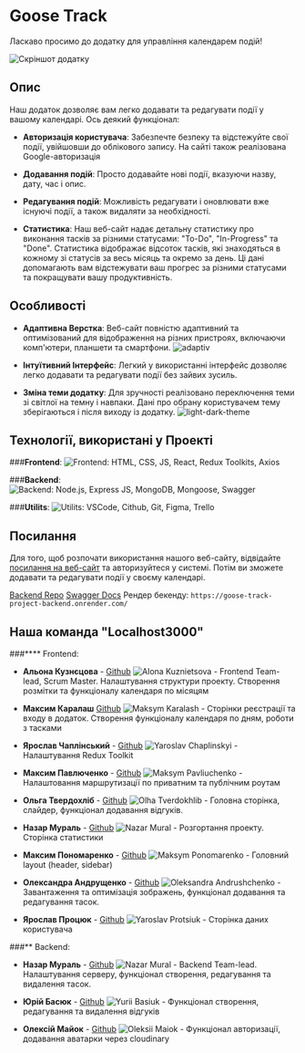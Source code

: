 # Goose Track

Ласкаво просимо до додатку для управління календарем подій!

![Скріншот додатку](https://srv4.imgonline.com.ua/result_img/imgonline-com-ua-GIF-Animation-6vJqhJxQmjyrMou.gif)

## Опис

Наш додаток дозволяє вам легко додавати та редагувати події у вашому календарі. Ось деякий функціонал:

- **Авторизація користувача**: Забезпечте безпеку та відстежуйте свої події, увійшовши до облікового запису. На сайті також реалізована Google-авторизація

- **Додавання подій**: Просто додавайте нові події, вказуючи назву, дату, час і опис.

- **Редагування подій**: Можливість редагувати і оновлювати вже існуючі події, а також видаляти за необхідності.

- **Статистика**: Наш веб-сайт надає детальну статистику про виконання тасків за різними статусами: "To-Do", "In-Progress" та "Done". Cтатистика відображає відсоток тасків, які знаходяться в кожному зі статусів за весь місяць та окремо за день. Ці дані допомагають вам відстежувати ваш прогрес за різними статусами та покращувати вашу продуктивність.

## Особливості

- **Адаптивна Верстка**: Веб-сайт повністю адаптивний та оптимізований для відображення на різних пристроях, включаючи комп'ютери, планшети та смартфони.
![adaptiv](https://www.imgonline.com.ua/result_img/imgonline-com-ua-GIF-Animation-skAl1xvHZQOt.gif)

- **Інтуїтивний Інтерфейс**: Легкий у використанні інтерфейс дозволяє легко додавати та редагувати події без зайвих зусиль.

- **Зміна теми додатку**: Для зручності реалізовано переключення теми зі світлої на темну і навпаки. Дані про обрану користувачем тему зберігаються і після виходу із додатку.
![light-dark-theme](https://srv2.imgonline.com.ua/result_img/imgonline-com-ua-GIF-Animation-DoxpeyNRla0.gif)


## Технології, використані у Проекті

###**Frontend**:
![Frontend: HTML, CSS, JS, React, Redux Toolkits, Axios][1]

###**Backend**:
![Backend: Node.js, Express JS, MongoDB, Mongoose, Swagger][2]

###**Utilits**:
![Utilits: VSCode, Cithub, Git, Figma, Trello][3]

## Посилання

Для того, щоб розпочати використання нашого веб-сайту, відвідайте [посилання на веб-сайт](https://nazarmural.github.io/goose-track-project/) та авторизуйтеся у системі. Потім ви зможете додавати та редагувати події у своєму календарі.

[Backend Repo](https://github.com/NazarMural/goose-track-project-backend)
[Swagger Docs](https://goose-track-project-backend.onrender.com/api-docs/)
Рендер бекенду: ```https://goose-track-project-backend.onrender.com/```

## Наша команда "Localhost3000"

###**** Frontend:
 - **Альона Кузнєцова** - [Github][16]
![Alona Kuznietsova][4] - Frontend Team-lead, Scrum Master. Налаштування структури проекту. Створення розмітки та функціоналу календаря по місяцям

 - **Максим Каралаш** [Github][17]
 ![Maksym Karalash][5]   - Сторінки реєстрації та входу в додаток. Створення функціоналу календаря по дням, роботи з тасками

 - **Ярослав Чаплінський** -  [Github][19]
 ![Yaroslav Chaplinskyi][6]   - Налаштування Redux Toolkit

 - **Максим Павлюченко** -  [Github][22]
 ![Maksym Pavliuchenko][7]   - Налаштовання маршрутизації по приватним та публічним роутам

 - **Ольга Твердохліб** -  [Github][18]
 ![Olha Tverdokhlib][8]   - Головна сторінка, слайдер, функціонал додавання відгуків.

 - **Назар Мураль** -  [Github][15]
 ![Nazar Mural][9]   - Розгортання проекту. Сторінка статистики

 - **Максим Пономаренко** -  [Github][20]
 ![Maksym Ponomarenko][10]  - Головний layout (header, sidebar)

 - **Олександра Андрущенко** -  [Github][23]
 ![Oleksandra Andrushchenko][11]   - Завантаження та оптимізація зображень, функціонал додавання та редагування тасок.

 - **Ярослав Процюк** -  [Github][21]
 ![Yaroslav Protsiuk ][12]   - Сторінка даних користувача

###** Backend:
 - **Назар Мураль** - [Github][15]
 ![Nazar Mural][9]   - Backend Team-lead. Налаштування серверу, функціонал створення, редагування та видалення тасок.

 - **Юрій Басюк** -  [Github][25]
 ![Yurii Basiuk][13]   - Функціонал створення, редагування та видалення відгуків

 - **Олексій Майок** -  [Github][24]
 ![Oleksii Maiok][14]   - Функціонал авторизації, додавання аватарки через cloudinary
 

[1]: https://previews.dropbox.com/p/thumb/ACCtBdajYAirt8tyGuvYEZs8dJ9xKYyi58jkmLe6DX1ejxWiFHZNLAZk6viD_AJBqZdfzetqv4jXPYv2SMaYyKSAg4tyAI_4Z75dTS368azcNC3oXFXH3IP-AkNLYSebe8L8cAUUXk76FeNUP6KldFbfhdh2DIcDAyIpZwnhQ0iFLqjBYjArXnnIar7yvpZlDCQiZ_C5XRhH4Q-tcJbxnUM_NY-7l_FjaB4waITEb9RwuB_310Z6SY8oTa5SCvsDX-3ZsYMcQvycNnFWeydty486XoXDtLAHbGcgjLo9GB4Q4HzL5VCYa1mOTwTPW9ItaVby5X2gMaEuBj1pVkV0DYTe/p.png
[2]: https://previews.dropbox.com/p/thumb/ACARV6knDboh6rrXFx32uzq0OdTbF3knSJv7wIXULE3WpuF6sgisfQXTDhYVpfX9pNz1Kgha0iI_BUI-FpmjGImrf2TavknXInaDmL0meHXC-v2q1EntRgT87q7BCCiO6TItBljgWGLn8qUf_BBmjH4h7mUbtY5EPx9FUVy97QwWCoHomXbLe3FcbdRH6nYUdaVqDWGaCCxhWUKc9HSDa8UILUeGfJ1saDO4skVygnmN93ZiQiojHQg2dRXg63KqR4jbOP0cS4ciUSfpiqAh4Epxum9n7GsO9t-Lplo00F64EKcQ-Hnbu467OHrgAtwynDEv0dqyijQcZFGVQDHHbsaD/p.png
[3]: https://previews.dropbox.com/p/thumb/ACABJ_cxAm5LQxRxq4bvtFwa5vmdpEVpnLxL8LGJM9RXE8tvJrKA-95tU08E5B8Xpj6Za_F9ckdLP2VoanTAiWHkZjAGSVvOQVd6JuMYrZUY9pFoDLJ8Cd0e0Nc4rBtKfzE1pcWBZobdXRguPxC-bYTt-x3iNpXzcHgFHca6alvxhJlUjr7rF6CpxXu-MZ_Od3BzOrb1vUcw0O_D5h1cJNpAz1TdSwah8e6Ka8hRY22A3adM4hz_BdzUxtJfwImOMD33alpJikp4qEah-ACuV6Kv8OGzyCO6ibEgnPs1ctuKErTEHj9jUgxg_CVo7_yYxhtUSVpvNVT86yruOjTFxWv5/p.png
[4]: https://previews.dropbox.com/p/thumb/ACBUR2tp_ur9V07eXcx6Y9ZgPJcD6CuwjcINazuu9hbdcYfm-ELSugWLh1vhvRTvP9ruQ0dvEv5esMAJzBbcSdyFJVP2MC328Ufb0PFSkM3LPCw7XNkoQFn7HvBLGh0dsZPeGPMFwurxKCcwoLqYJBz-ymMJQQd6nEFJ9TYvoPx6QP4Qk0wCDD1c-ARvfRFXp3qcwsQmuazGgVMVWPpcNidw7CCgdP9Pru-3iCARfGvRINYEAeRXs3wTymylos4r20iHHlZkr_noLe-rSAwi5PigIV0AUDYeCjnxVErEwZGLa_9gmlvETSlbMpxOjz6tHjeuwOS0szXSLC922dLUcTau/p.png
[5]: https://previews.dropbox.com/p/thumb/ACBZKAuDhAy-27jlpJoXEEKhTpp1o39yXpW0jyG8vdnWcfGp3rjv-WUwcrT57AeRX7PZKJJSLRXOgvkYNmaGDLqzVv4o8ZujIAjtZ98AGDZUA1uPKOFBGlxt030lkrT8i1olCELVCU48HWx2O8ajUDuf5PHDtzjgi0TKekHbjHqrgrb6muEI-rgsdc26_5bo6guiVOyt0kk5vPX9brGaIU0PaIs1vquzj1x3BDquyIQnJKgC7f--vEmawCYGhxUUEQ0d6SdTinQ9UAPxvjjvyhmmdgEy2KEmDJSX-zVdfvXzbv1vsfGoZVN3-jo2GtpfjL_c0CRYFZEB7Wm9CR9BLG0p/p.png
[6]:https://previews.dropbox.com/p/thumb/ACCr0alAtUHHsKAbstd4bgdxQEFFfaa-9tpMqXL3qARZdD1YNBz29VCkB3ikACtbfzD0Jn6K4hpmhWATjZWOr-hmKN_dgnUgeeIAwfzgj7MuUkG9XVhyl01R2XJwRPLzMSJq9e3wHbQVjSLUk-Ef-iE4O711LDYSCRDnrd72I-lJeLQ91Pzl_L30D3jEP99dfaaBDCU7l0VZp1uF6ZDKtzawIktPqjtV9RRCYphTJkbPMzwhvt27wJjvCZaV3J6J4yh69Ix6giQQ-At8hJFBVSHarw0AJXVwLPUj3UkglH1359LiHpHMaaWoIZygrpS_Xw16pFMt7-vpfUhIRqoq5Yjp/p.png
[7]: https://previews.dropbox.com/p/thumb/ACC0ifr1eUJDslRjqHMcZWk-YBwRLdZJnhqcXBxCKvpZvD77tJsDIu6CycSvQ2tGTQ637JEMK8yuyDEhZ4dMRWrbsZJJtVQGT2kSGQa2DOlGaZ2UC_FubfhJ0ks4Oi24pFd62Z9u2u1aQJU3s7OeHeuFqltUr206rDv40NIMuzAxbttQyZCpFdByje30CfOBwZnPRjYGWrO86IV0xUC40qRAPkM40TKgL2gkcXMBJrG1p00sdq7j6h9Pq6_f_8CT8K5k4VabrVGq9cvw-wGP-6jOVpXNO--6_PdI__5N8i1O9czyLv92KKYuFCFHpVptISMU5YVGIK8aMXL7Oi6QyCek/p.png
[8]: https://previews.dropbox.com/p/thumb/ACA80_F1MVKvLpPz_idqZZ98lrifuMBN6FgN-176EbnhUmTWtLQNnmMtF9EldyXGdwbQGtUzv_vzeb_Og4jKyf1bsk9vbtKtrjPRJx1SNWtTj1hbbI2RprjFK-DfPOrd3-DbX7QHyhy3dDJ4pcMhDkv4u7FX6dI9aTuCAQ1q3-zCXv5cOOZhPQBXyUd1WWXXJfKZ-wcdH7jAe7nM9rsC-wnqmoKXkp10rDrApGqnE_sbRudpVYxRz6j_c4fqxBTrwBsL4c44g6muZHXFw2tMhlMjio9EOqekFa-w8Wg4zo4_5Fr6FpKjJCy_fHS8tqVgYRTpbTyqSI2iKRr-yKTh3dSH/p.png
[9]: https://previews.dropbox.com/p/thumb/ACD4D8aO5U2LLJfnQQTz3oLvfvT67rcMfrIxqFMZatAvFXJ03ZSQAodLBJGi9bix4Cfk4bKTov4tIxM6x8binjL03kOwmHRaUEYB9rC4ZD565RSZSyJ1O-9RFNGC2s4Kh9f10rhYVztQApsxZpuRmFtpq0K8z8OikBhLmIzs0VX2jRrVio-INxW6eajO6tJcgn19dbsRvnWK4VFFIUqM0jg3An6yKJSvS71pgaTNo4gCz34NQrN6GSqmOitM1cfabl5txpXPmlriAa9j1y9dihg-av6qilxUzz2932bXpB7cYHdFJvxALzIPDoiCDuyE8AXnXKTfl1Awy_0-HlbRUiuF/p.png
[10]: https://previews.dropbox.com/p/thumb/ACABep3ZGlBk5xk4HfT18YatG9VnL3CR4Z4i4AtxKyo3ECuuDSKKROarw6D8AEJlsELZXVieuXIbKhABQ51TX2wMvDQwAyH7ycXf1ob2_z9pZgUhzcnL23Y4dpbn0MrEw386fY0ymkciSaVZs5ZYmMt1ptcGYB5CUvgJBt2_YaY-o3U-7okkiLr7X1-rq1W-Hcr4Ud2Uyi8ceuZ055p7nzxUsU3A1A6rs0SohL18s96zgpWNGgvV4pSSd5D_Inw4M5OjOgeg_qGCBHNSOJipKBnjDeJt_8Yu0t8AAHrWOItUKj16gftCzCAki6WReHCW31PSL7xurF4FxC3JX0NiJ-hI/p.png
[11]: https://previews.dropbox.com/p/thumb/ACCpEh-mvM3BMYsbx-5_ncVnyWr91n5ZJK9emlwHpMCB81D1TZ9fxjI6llJWy4EaFbATAVPWKbwHfIPgjR9T44gj1fNX5agHbxo4vryTBXSyhc4QuZMtwBkUx7HJODnLUURUraxA5p16imjmtI7N0sAvJJDGp8JRbBTXOfvKLiIR_QJGW7n11oFNUs75qB5Bhhx-ZYJpPXl9onwJpdQVQPKBHAqUXQaicODki2INt3l6NdfcZXH5BZcfuoMTGWp5LmHjMMj-mhnGVRleo3FxDoWlpJQxDRtkKp-coAOJpiLkBWBq0FV70izbkmtOIoxsaCl08BFwz7SFKEGGQMyLVWrG/p.png
[12]: https://previews.dropbox.com/p/thumb/ACA8AgjlI4OnYgxic5tgtzNdcNLD0NbhgQtpUKIyIXqiLlP5ujkwGbJ2oB-iOgH53ACoDCN8NfoHW4Y8PQb2m-PEr2yLlrl5cuYpP2A2ZajmVzDkzXMlQ5-hsUY7c0jZLMGaZwr6lVlLoDeMlMP8jUlw_GLICnIv8NaTr8wb25HCgwiBMHTm8t4Ynxsi86UuKpsjV7xVLeobPCOIoNz2JYkQW_zmUIb7e1eliS056LQH0Y4cS6U9T54MoGO4GeVX_wDZRQ0_40c-oAgO1TWkdPvcHZUeDd1lGLbe5lvNFGr5SNWaklf7jPMPpftvNpd9oVK043JQD4bOPW1J4tlPjHKF/p.png
[13]:https://previews.dropbox.com/p/thumb/ACAoFpfhqPG62epNaTsyIer9893SlsRTGw6Q7yrqwUoLfZbFh9ykJ_eDrkcTESxr9mkQcohAdIdMERbVWUUucIWVZzMsGhIR25Fjh8Y6mOInWsv8scwVMYLB8uKRUWiazbuKKw6uGMDvGOk19pFyPoljSVOINwuO5rwwCuEeqMVpgaE7TgPhucWgyEixnGzGq4JUdDGe2S1pdYnS_CtHmJKWAqfQzSO7DrR5Kdcz30Qy0nB-fV0O53UFVbk3LWsUExTKx1kQ6DA8rHCULC7YTXXkndqqA9z3LgvnUjY3lIUYBXNQskZIytWanFWJdRksC6K2JVymr38bpm6h8BJWt84i/p.png
[14]: https://previews.dropbox.com/p/thumb/ACCoIgDfumZjYb7Di7EU82VpT4nRcaWm71iLObR_tVsLSaStd4p4B-kELlbcV2JCdO5_S0uRac4FlwsogbR1ERipgpAm9s8g1q3nvlteVVXKa5WzcGYSBF-BBnTkvgHulyS0G0UPQ9CabMGJ1a9kqJ5Bxf3Qr5lQoVDLiTplGXo7AtmmTTT-yjohAKUFRcloRDwaOz-PYRqZ9b71hyXATHfJWiTbEPWnfPYvRllf0ScSVbjhAQ54WrM_s3OuJvC7zU-wwiKgx4E56-easwVxwOfz9qTZqtw2dk3e93spLzeOcuoZTXmIaxjRPnswqm75dm83fd-iP5eJKTjbYp1o2-m_/p.png

[15]: https://github.com/NazarMural
[16]: https://github.com/acvetochka
[17]: https://github.com/Kolokol2002
[18]: https://github.com/OlhaTverdokhlib
[19]: https://github.com/Yarzik7
[20]: https://github.com/MaksymDpUa
[21]: https://github.com/yarikgorpl
[22]: https://github.com/MaksimPavlyuchenko
[23]: https://github.com/Oleksandra83
[24]: https://github.com/moses35
[25]: https://github.com/Basiuk1
